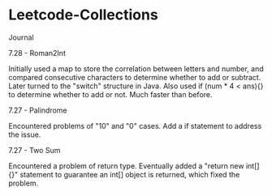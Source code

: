 # Leetcode-Collections

Journal


7.28 - Roman2Int

Initially used a map to store the correlation between letters and number, and compared consecutive characters to determine whether to add or subtract.
Later turned to the "switch" structure in Java. Also used if (num * 4 < ans){} to determine whether to add or not. Much faster than before.

7.27 - Palindrome

Encountered problems of "10" and "0" cases. Add a if statement to address the issue.

7.27 - Two Sum

Encountered a problem of return type. Eventually added a "return new int[]{}" statement to guarantee an int[] object is returned, which fixed the problem.

